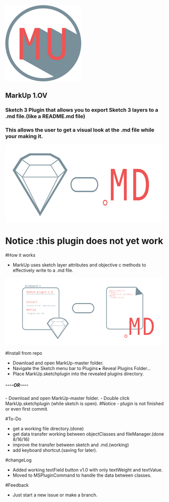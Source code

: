 <img height = "240" src = "https://github.com/JoeManto/MarkUp/blob/master/res/logo.jpg"/>
<h2>MarkUp 1.OV</h2>
<h3>Sketch 3 Plugin that allows you to export Sketch 3 layers to a .md file.(like a README.md file)</h3>
<h3>This allows the user to get a visual look at the .md file while your making it.</h3>
<img height = "244" src = "https://github.com/JoeManto/MarkUp/blob/master/res/logo_2.jpg"/>

<h1>Notice :this plugin does not yet work</h1>

#How it works
- MarkUp uses sketch layer attributes and objective c methods to effectively write to a .md file.
<img height = "213" src = "https://github.com/JoeManto/MarkUp/blob/master/res/logo_3.jpg"/>
<br>

#Install from repo
- Download and open MarkUp-master folder.
- Navigate the Sketch menu bar to Plugins ▸ Reveal Plugins Folder...
- Place MarkUp.sketchplugin into the revealed plugins directory.
<h5>----OR----</h5>
- Download and open MarkUp-master folder.
- Double click MarkUp.sketchplugin (while sketch is open).
#Notice
- plugin is not finished or even first commit.

#To-Do
- get a working file directory.(done)
- get data transfer working between objectClasses and fileManager.(done 8/16/16)
- improve the transfer between sketch and .md.(working)
- add keyboard shortcut.(saving for later).

#changeLog
- Added working textField button v1.0 with only textWeight and textValue.
- Moved to MSPluginCommand to handle the data between classes.

#Feedback
- Just start a new issue or make a branch.
